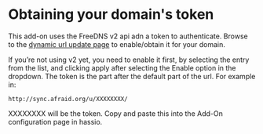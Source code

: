 # Obtaining your domain's token

This add-on uses the FreeDNS v2 api adn a token to authenticate.
Browse to the [dynamic url update page](https://freedns.afraid.org/dynamic/v2/) to enable/obtain it for your domain.

If you’re not using v2 yet, you need to enable it first, by selecting the entry from the list, and clicking apply after selecting the Enable option in the dropdown.
The token is the part after the default part of the url. For example in:

`http://sync.afraid.org/u/XXXXXXXX/`

XXXXXXXX will be the token. Copy and paste this into the Add-On configuration page in hassio.
